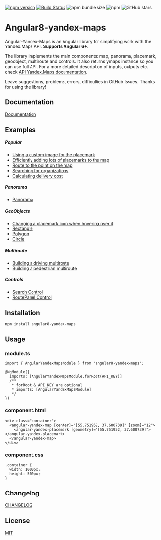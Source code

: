 [![npm version](https://badge.fury.io/js/angular8-yandex-maps.svg)](https://badge.fury.io/js/angular8-yandex-maps) [![Build Status](https://travis-ci.org/ddubrava/angular-yandex-maps.svg?branch=master)](https://travis-ci.org/ddubrava/angular-yandex-maps) ![npm bundle size](https://img.shields.io/bundlephobia/min/angular8-yandex-maps) ![npm](https://img.shields.io/npm/dm/angular8-yandex-maps) ![GitHub stars](https://img.shields.io/github/stars/ddubrava/angular-yandex-maps?style=social)

# Angular8-yandex-maps
Angular-Yandex-Maps is an Angular library for simplifying work with the Yandex.Maps API. **Supports Angular 6+.**

The library implements the main components: map, panorama, placemark, geoobject, multiroute and controls. It also returns ymaps instance so you can use full API. For a more detailed description of inputs, outputs etc. check [API Yandex.Maps documentation](https://tech.yandex.ru/maps/jsapi/).

Leave suggestions, problems, errors, difficulties in GitHub Issues. Thanks for using the library!

## Documentation
[Documentation](https://ddubrava.github.io/angular-yandex-maps-docs/)

## Examples
##### Popular
- [Using a custom image for the placemark](https://stackblitz.com/edit/custom-placemark)
- [Efficiently adding lots of placemarks to the map](https://stackblitz.com/edit/placemark-clusterer)
- [Route to the point on the map](https://stackblitz.com/edit/route-to)
- [Searching for organizations](https://stackblitz.com/edit/search-for-organizations)
- [Calculating delivery cost](https://stackblitz.com/edit/calculating-delivery-cost)

##### Panorama
- [Panorama](https://stackblitz.com/edit/panorama)

##### GeoObjects
- [Changing a placemark icon when hovering over it](https://stackblitz.com/edit/changing-a-placemark-on-hover)
- [Rectangle](https://stackblitz.com/edit/rectangle)
- [Polygon](https://stackblitz.com/edit/geoobject-polygon)
- [Circle](https://stackblitz.com/edit/geoobject-circle)

##### Multiroute
- [Building a driving multiroute](https://stackblitz.com/edit/multiroute)
- [Building a pedestrian multiroute](https://stackblitz.com/edit/multiroute-pedestrian)

##### Controls
- [Search Control](https://stackblitz.com/edit/searchcontrol)
- [RoutePanel Control](https://stackblitz.com/edit/route-panel)

## Installation
```
npm install angular8-yandex-maps
```

## Usage
### module.ts
```
import { AngularYandexMapsModule } from 'angular8-yandex-maps';

@NgModule({
  imports: [AngularYandexMapsModule.forRoot(API_KEY)]
  /**
   * forRoot & API_KEY are optional
   * imports: [AngularYandexMapsModule]
   */
})
```

### component.html
```
<div class="container">
  <angular-yandex-map [center]="[55.751952, 37.600739]" [zoom]="12">
    <angular-yandex-placemark [geometry]="[55.751952, 37.600739]"></angular-yandex-placemark>
  </angular-yandex-map>
</div>
```

### component.css
```
.container {
  width: 1000px;
  height: 500px;
}
```

## Changelog
[CHANGELOG](https://github.com/ddubrava/angular-yandex-maps/blob/develop/CHANGELOG.md)

## License
[MIT](https://github.com/ddubrava/angular-yandex-maps/blob/develop/LICENSE.md)
